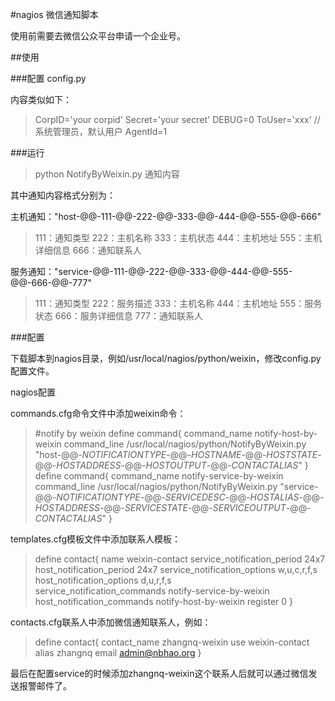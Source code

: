 #nagios 微信通知脚本

使用前需要去微信公众平台申请一个企业号。

##使用

###配置
config.py

内容类似如下：

>CorpID='your corpid'
>Secret='your secret'
>DEBUG=0
>ToUser='xxx'  //系统管理员，默认用户
>AgentId=1

###运行

>python NotifyByWeixin.py 通知内容

其中通知内容格式分别为：

主机通知："host-@@-111-@@-222-@@-333-@@-444-@@-555-@@-666"

>111：通知类型
>222：主机名称
>333：主机状态
>444：主机地址
>555：主机详细信息
>666：通知联系人

服务通知："service-@@-111-@@-222-@@-333-@@-444-@@-555-@@-666-@@-777"

>111：通知类型
>222：服务描述
>333：主机名称
>444：主机地址
>555：服务状态
>666：服务详细信息
>777：通知联系人

###配置

下载脚本到nagios目录，例如/usr/local/nagios/python/weixin，修改config.py配置文件。

nagios配置

commands.cfg命令文件中添加weixin命令：

>#notify by weixin
>define command{
>        command_name    notify-host-by-weixin
>        command_line    /usr/local/nagios/python/NotifyByWeixin.py "host-@@-$NOTIFICATIONTYPE$-@@-$HOSTNAME$-@@-$HOSTSTATE$-@@-$HOSTADDRESS$-@@-$HOSTOUTPUT$-@@-$CONTACTALIAS$"
>}
>define command{
>        command_name    notify-service-by-weixin
>        command_line    /usr/local/nagios/python/NotifyByWeixin.py "service-@@-$NOTIFICATIONTYPE$-@@-$SERVICEDESC$-@@-$HOSTALIAS$-@@-$HOSTADDRESS$-@@-$SERVICESTATE$-@@-$SERVICEOUTPUT$-@@-$CONTACTALIAS$"
>}

templates.cfg模板文件中添加联系人模板：

>define contact{
>        name                            weixin-contact
>        service_notification_period     24x7
>        host_notification_period        24x7
>        service_notification_options    w,u,c,r,f,s
>        host_notification_options       d,u,r,f,s             
>        service_notification_commands   notify-service-by-weixin
>        host_notification_commands      notify-host-by-weixin
>        register                        0
>}

contacts.cfg联系人中添加微信通知联系人，例如：

>define contact{
>        contact_name                    zhangnq-weixin
>        use                             weixin-contact
>        alias                           zhangnq
>        email                           admin@nbhao.org
>}

最后在配置service的时候添加zhangnq-weixin这个联系人后就可以通过微信发送报警邮件了。


